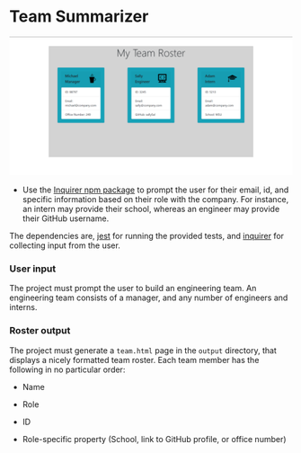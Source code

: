 # Team Summarizer

![Screenshot](./assets/Team_summarizer_screenshot.png)

* Use the [Inquirer npm package](https://github.com/SBoudrias/Inquirer.js/) to prompt the user for their email, id, and specific information based on their role with the company. For instance, an intern may provide their school, whereas an engineer may provide their GitHub username.

The dependencies are, [jest](https://jestjs.io/) for running the provided tests, and [inquirer](https://www.npmjs.com/package/inquirer) for collecting input from the user.

### User input

The project must prompt the user to build an engineering team. An engineering
team consists of a manager, and any number of engineers and interns.

### Roster output

The project must generate a `team.html` page in the `output` directory, that displays a nicely formatted team roster. Each team member has the following in no particular order:

  * Name

  * Role

  * ID

  * Role-specific property (School, link to GitHub profile, or office number)




